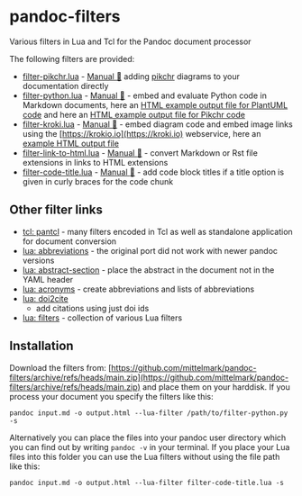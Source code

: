 # pandoc-filters

Various filters in Lua and Tcl for the Pandoc document processor

The following filters are provided:

- [filter-pikchr.lua](lua-filters/filter-pikchr.lua) - [Manual :orange_book:](https://htmlpreview.github.io/?https://raw.githubusercontent.com/mittelmark/pandoc-filters/master/doc/filter-pikchr.html)
  adding [pikchr]([https://pikchr.org) diagrams to your documentation directly
- [filter-python.lua](lua-filters/filter-python.lua) -
[Manual :orange_book:](https://htmlpreview.github.io/?https://raw.githubusercontent.com/mittelmark/pandoc-filters/master/doc/filter-python.html) - embed and evaluate Python code in Markdown documents, here an 
[HTML example output file for PlantUML code](http://htmlpreview.github.io/?https://github.com/mittelmark/pandoc-filters/blob/master/examples/example-out.html)
and here an [HTML example output file for Pikchr code](http://htmlpreview.github.io/?https://github.com/mittelmark/pandoc-filters/blob/master/examples/example-pikchr.html)
- [filter-kroki.lua](lua-filters/filter-kroki.lua) - 
[Manual :orange_book:](https://htmlpreview.github.io/?https://raw.githubusercontent.com/mittelmark/pandoc-filters/master/doc/filter-kroki.html) - embed diagram code and embed image links using the [https://krokio.io](https://kroki.io) webservice, here an [example HTML output file](http://htmlpreview.github.io/?https://github.com/mittelmark/pandoc-filters/blob/master/examples/example-kroki.html)
- [filter-link-to-html.lua](lua-filters/filter-link-to-html.lua) - [Manual :orange_book:](https://htmlpreview.github.io/?https://raw.githubusercontent.com/mittelmark/pandoc-filters/master/doc/filter-link-to-html.html) - convert Markdown or Rst file extensions in links to HTML extensions
- [filter-code-title.lua](lua-filters/filter-code-title.lua) - 
  [Manual :orange_book:](https://htmlpreview.github.io/?https://raw.githubusercontent.com/mittelmark/pandoc-filters/master/doc/filter-code-title.html) - add code block  titles if a title option is given in curly braces for the code chunk

## Other filter links

* [tcl: pantcl](https://github.com/mittelmark/pantcl) - many filters encoded in Tcl as well as standalone application for document conversion
* [lua: abbreviations](https://github.com/mittelmark/pandoc-abbreviations) - the original port did not work with newer pandoc versions
* [lua: abstract-section](https://github.com/pandoc-ext/abstract-section) - place the abstract in the document not in the YAML header
* [lua: acronyms](https://github.com/tarleb/acronyms)  - create abbreviations and lists of abbreviations
* [lua: doi2cite](https://github.com/pandoc/lua-filters/tree/master/doi2cite)
  - add citations using just doi ids
* [lua: filters](https://github.com/pandoc/lua-filters) - collection of various Lua filters

## Installation

Download the filters from: [https://github.com/mittelmark/pandoc-filters/archive/refs/heads/main.zip](https://github.com/mittelmark/pandoc-filters/archive/refs/heads/main.zip) and place them on your harddisk. If you process your document you specify the filters like this:

```
pandoc input.md -o output.html --lua-filter /path/to/filter-python.py -s 
```

Alternatively you can place the files into your pandoc user directory which you
can find out by writing `pandoc -v` in your terminal. If you place your Lua files
into this folder you can use the Lua filters without using the file path like
this:

```
pandoc input.md -o output.html --lua-filter filter-code-title.lua -s
```
